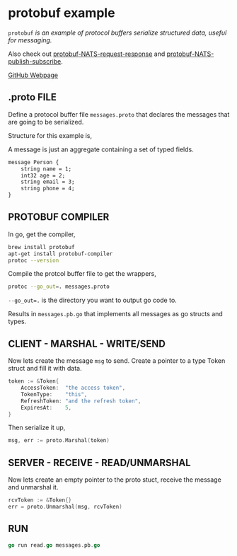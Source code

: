 # protobuf example

`protobuf`  _is an example of
protocol buffers serialize structured data, useful for messaging._

Also check out
[protobuf-NATS-request-response](https://github.com/JeffDeCola/my-go-examples/tree/master/messaging/protobuf-NATS-request-response)
and
[protobuf-NATS-publish-subscribe](https://github.com/JeffDeCola/my-go-examples/tree/master/messaging/protobuf-NATS-publish-subscribe).

[GitHub Webpage](https://jeffdecola.github.io/my-go-examples/)

## .proto FILE

Define a protocol buffer file `messages.proto` that
declares the messages that are going to be serialized.

Structure for this example is,

A message is just an aggregate containing a set of typed fields.

```txt
message Person {
    string name = 1;
    int32 age = 2;
    string email = 3;
    string phone = 4;
}
```

## PROTOBUF COMPILER

In go, get the compiler,

```bash
brew install protobuf
apt-get install protobuf-compiler
protoc --version
```

Compile the protcol buffer file to get the wrappers,

```bash
protoc --go_out=. messages.proto
```

`--go_out=.` is the directory you want to output go code to.

Results in `messages.pb.go` that
implements all messages as go structs and types.

## CLIENT - MARSHAL - WRITE/SEND

Now lets create the message `msg` to send. Create a pointer
to a type Token struct and fill it with data.

```go
token := &Token{
    AccessToken:  "the access token",
    TokenType:    "this",
    RefreshToken: "and the refresh token",
    ExpiresAt:    5,
}
```

Then serialize it up,

```go
msg, err := proto.Marshal(token)
```

## SERVER - RECEIVE - READ/UNMARSHAL

Now lets create an empty pointer to the
proto stuct, receive the message and unmarshal it.

```go
rcvToken := &Token{}
err = proto.Unmarshal(msg, rcvToken)
```

## RUN

```go
go run read.go messages.pb.go
```
